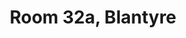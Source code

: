 ---
basin: 'Yes'
cudn: true
floor: First
grade: 4
images: []
living_room: Shared
location: Blantyre
name: 32a
network: Wired and Wireless
title: Room 32a,  Blantyre
---